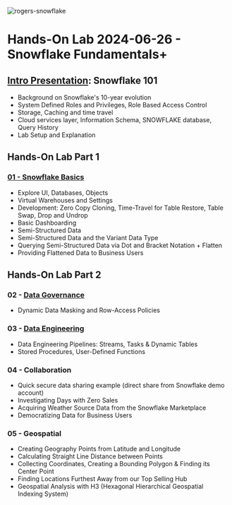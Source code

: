 ![rogers-snowflake](/img/Screenshot%202024-06-07%20at%203.21.17%E2%80%AFPM.png)
# Hands-On Lab 2024-06-26 - Snowflake Fundamentals+

## [Intro Presentation](Snowflake%20101.pdf): Snowflake 101
  * Background on Snowflake's 10-year evolution
  * System Defined Roles and Privileges, Role Based Access Control
  * Storage, Caching and time travel
  * Cloud services layer, Information Schema, SNOWFLAKE database, Query History
  * Lab Setup and Explanation

## Hands-On Lab Part 1
### [01 - Snowflake Basics](/01%20-%20zero-to-snowflake)
* Explore UI, Databases, Objects
* Virtual Warehouses and Settings
* Development: Zero Copy Cloning, Time-Travel for Table Restore, Table Swap, Drop and Undrop
* Basic Dashboarding
* Semi-Structured Data
* Semi-Structured Data and the Variant Data Type
* Querying Semi-Structured Data via Dot and Bracket Notation + Flatten
* Providing Flattened Data to Business Users 

## Hands-On Lab Part 2

### 02 - [Data Governance](/02%20-%20Governance.sql)
* Dynamic Data Masking and Row-Access Policies

### 03 - [Data Engineering](03%20-%20Data%20Pipelines.sql)
* Data Engineering Pipelines: Streams, Tasks & Dynamic Tables
* Stored Procedures, User-Defined Functions

### 04 - Collaboration
* Quick secure data sharing example (direct share from Snowflake demo account)
* Investigating Days with Zero Sales
* Acquiring Weather Source Data from the Snowflake Marketplace 
* Democratizing Data for Business Users

### 05 - Geospatial
* Creating Geography Points from Latitude and Longitude
* Calculating Straight Line Distance between Points
* Collecting Coordinates, Creating a Bounding Polygon & Finding its Center Point
* Finding Locations Furthest Away from our Top Selling Hub
* Geospatial Analysis with H3 (Hexagonal Hierarchical Geospatial Indexing System)
